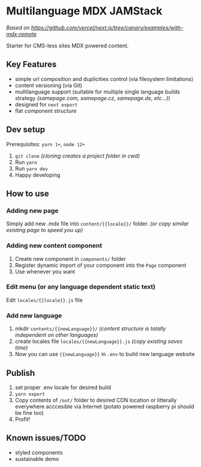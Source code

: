 # Multilanguage MDX JAMStack

_Based on https://github.com/vercel/next.js/tree/canary/examples/with-mdx-remote_

Starter for CMS-less sites MDX powered content.

## Key Features

* simple url composition and duplicities control (via filesystem limitations)
* content versioning (via Git)
* multilanguage support (suitable for multiple single language builds strategy _(samepage.com, samepage.cz, samepage.de, etc...)_)
* designed for `next export`
* flat component structure

## Dev setup

Prerequisites: `yarn 1+`, `node 12+`

1) `git clone` _(cloning creates a project folder in cwd)_
2) Run `yarn`
3) Run `yarn dev`
4) Happy developing

## How to use

### Adding new page

Simply add new .mdx file into `content/{{locale}}/` folder. _(or copy similar existing page to speed you up)_

### Adding new content component

1) Create new component in `components/` folder
2) Register dynamic import of your component into the `Page` component
3) Use whenever you want

### Edit menu (or any language dependent static text)

Edit `locales/{{locale}}.js` file

### Add new language

1) mkdir `contents/{{newLanguage}}/` _(content structure is totally independent on other languages)_
2) create locales file `locales/{{newLanguage}}.js` _(copy existing saves time)_
3) Now you can use `{{newLanguage}}` in `.env` to build new language website

## Publish

1) set proper .env locale for desired build
2) `yarn export`
3) Copy contents of `/out/` folder to desired CDN location or litterally everywhere acccesible via Internet (potato powered raspberry pi should be fine too)
4) Profit!

## Known issues/TODO

* styled components
* sustainable demo
